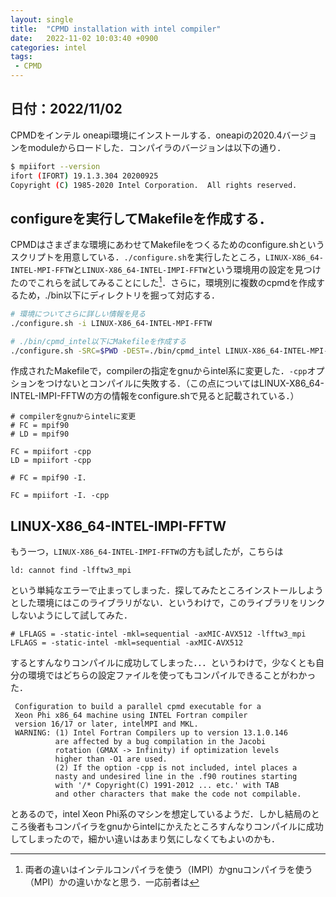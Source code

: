 ```yaml
---
layout: single
title:  "CPMD installation with intel compiler"
date:   2022-11-02 10:03:40 +0900
categories: intel
tags:
 - CPMD
---
```



## 日付：2022/11/02


CPMDをインテル oneapi環境にインストールする．oneapiの2020.4バージョンをmoduleからロードした．コンパイラのバージョンは以下の通り．

<!--
 1) intel_compiler/2020.4.304   2) intel_mpi/2020.4.304   3) intel_mkl/2020.4.304
-->

```bash
$ mpiifort --version
ifort (IFORT) 19.1.3.304 20200925
Copyright (C) 1985-2020 Intel Corporation.  All rights reserved.
```

## configureを実行してMakefileを作成する．

CPMDはさまざまな環境にあわせてMakefileをつくるためのconfigure.shというスクリプトを用意している．`./configure.sh`を実行したところ，`LINUX-X86_64-INTEL-MPI-FFTW`と`LINUX-X86_64-INTEL-IMPI-FFTW`という環境用の設定を見つけたのでこれらを試してみることにした[^1]．さらに，環境別に複数のcpmdを作成するため，./bin以下にディレクトリを掘って対応する．


```bash
# 環境についてさらに詳しい情報を見る
./configure.sh -i LINUX-X86_64-INTEL-MPI-FFTW

```


```bash
# ./bin/cpmd_intel以下にMakefileを作成する
./configure.sh -SRC=$PWD -DEST=./bin/cpmd_intel LINUX-X86_64-INTEL-MPI-FFTW
```

作成されたMakefileで，compilerの指定をgnuからintel系に変更した．`-cpp`オプションをつけないとコンパイルに失敗する．（この点についてはLINUX-X86_64-INTEL-IMPI-FFTWの方の情報をconfigure.shで見ると記載されている．）

```
# compilerをgnuからintelに変更
# FC = mpif90
# LD = mpif90

FC = mpiifort -cpp
LD = mpiifort -cpp

# FC = mpif90 -I.

FC = mpiifort -I. -cpp 
```


## LINUX-X86_64-INTEL-IMPI-FFTW

もう一つ，`LINUX-X86_64-INTEL-IMPI-FFTW`の方も試したが，こちらは

```
ld: cannot find -lfftw3_mpi
```

という単純なエラーで止まってしまった．探してみたところインストールしようとした環境にはこのライブラリがない．というわけで，このライブラリをリンクしないようにして試してみた．

```
# LFLAGS = -static-intel -mkl=sequential -axMIC-AVX512 -lfftw3_mpi
LFLAGS = -static-intel -mkl=sequential -axMIC-AVX512 
```

するとすんなりコンパイルに成功してしまった．．．というわけで，少なくとも自分の環境ではどちらの設定ファイルを使ってもコンパイルできることがわかった．


[^1]: 両者の違いはインテルコンパイラを使う（IMPI）かgnuコンパイラを使う（MPI）かの違いかなと思う．一応前者は
```
 Configuration to build a parallel cpmd executable for a
 Xeon Phi x86_64 machine using INTEL Fortran compiler
 version 16/17 or later, intelMPI and MKL.
 WARNING: (1) Intel Fortran Compilers up to version 13.1.0.146
          are affected by a bug compilation in the Jacobi
          rotation (GMAX -> Infinity) if optimization levels
          higher than -O1 are used.
          (2) If the option -cpp is not included, intel places a
          nasty and undesired line in the .f90 routines starting
          with '/* Copyright(C) 1991-2012 ... etc.' with TAB
          and other characters that make the code not compilable.
```

とあるので，intel Xeon Phi系のマシンを想定しているようだ．しかし結局のところ後者もコンパイラをgnuからintelにかえたところすんなりコンパイルに成功してしまったので，細かい違いはあまり気にしなくてもよいのかも．
